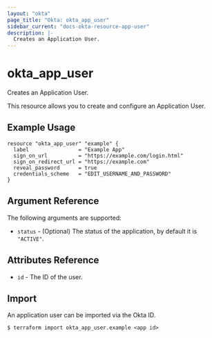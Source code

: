 ```yaml
---
layout: "okta"
page_title: "Okta: okta_app_user"
sidebar_current: "docs-okta-resource-app-user"
description: |-
  Creates an Application User.
---
```


# okta_app_user

Creates an Application User.

This resource allows you to create and configure an Application User.

## Example Usage

```hcl
resource "okta_app_user" "example" {
  label                = "Example App"
  sign_on_url          = "https://example.com/login.html"
  sign_on_redirect_url = "https://example.com"
  reveal_password      = true
  credentials_scheme   = "EDIT_USERNAME_AND_PASSWORD"
}
```

## Argument Reference

The following arguments are supported:

* `status` - (Optional) The status of the application, by default it is `"ACTIVE"`.

## Attributes Reference

* `id` - The ID of the user.

## Import

An application user can be imported via the Okta ID.

```
$ terraform import okta_app_user.example <app id>
```
